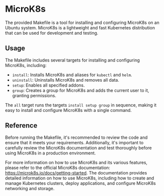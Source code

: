 # MicroK8s

The provided Makefile is a tool for installing and configuring MicroK8s on an Ubuntu system. MicroK8s is a lightweight and fast Kubernetes distribution that can be used for development and testing. 

## Usage

The Makefile includes several targets for installing and configuring MicroK8s, including:

- `install`: Installs MicroK8s and aliases for `kubectl` and `helm`.
- `uninstall`: Uninstalls MicroK8s and removes all data.
- `setup`: Enables all specified addons.
- `group`: Creates a group for MicroK8s and adds the current user to it, granting permissions.

The `all` target runs the targets `install setup group` in sequence, making it easy to install and configure MicroK8s with a single command. 

## Reference

Before running the Makefile, it's recommended to review the code and ensure that it meets your requirements. Additionally, it's important to carefully review the MicroK8s documentation and test thoroughly before using MicroK8s in a production environment. 

For more information on how to use MicroK8s and its various features, please refer to the official MicroK8s documentation: https://microk8s.io/docs/getting-started. The documentation provides detailed information on how to use MicroK8s, including how to create and manage Kubernetes clusters, deploy applications, and configure MicroK8s networking and storage.